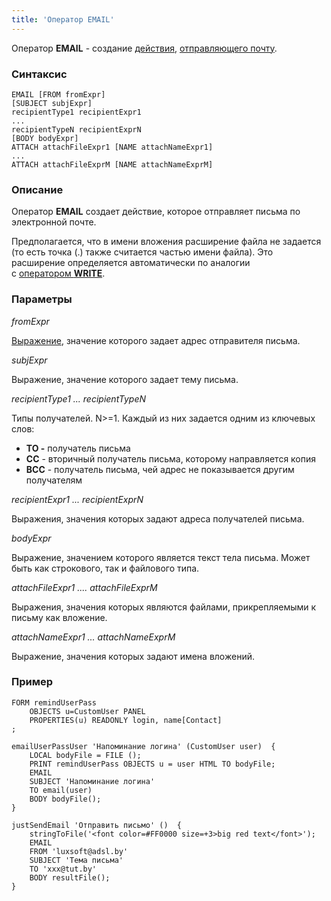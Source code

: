 ```yaml
---
title: 'Оператор EMAIL'
---
```


Оператор **EMAIL** - создание [действия](Actions.md), [отправляющего почту](Send_mail_EMAIL_.md).

### Синтаксис

    EMAIL [FROM fromExpr] 
    [SUBJECT subjExpr]
    recipientType1 recipientExpr1
    ...
    recipientTypeN recipientExprN
    [BODY bodyExpr]
    ATTACH attachFileExpr1 [NAME attachNameExpr1]
    ...
    ATTACH attachFileExprM [NAME attachNameExprM]

### Описание

Оператор **EMAIL** создает действие, которое отправляет письма по электронной почте. 

Предполагается, что в имени вложения расширение файла не задается (то есть точка (.) также считается частью имени файла). Это расширение определяется автоматически по аналогии с [оператором **WRITE**](WRITE_operator.md#extension-broken).

### Параметры

*fromExpr*

[Выражение](Expression.md), значение которого задает адрес отправителя письма. 

*subjExpr*

Выражение, значение которого задает тему письма.

*recipientType1 ... recipientTypeN*

Типы получателей. N>=1. Каждый из них задается одним из ключевых слов:

-   **TO -** получатель письма
-   **СС** - вторичный получатель письма, которому направляется копия
-   **BCC** - получатель письма, чей адрес не показывается другим получателям

*recipientExpr1 ... recipientExprN*

Выражения, значения которых задают адреса получателей письма.

*bodyExpr*

Выражение, значением которого является текст тела письма. Может быть как строкового, так и файлового типа.

*attachFileExpr1 .... *attachFileExprM**

Выражения, значения которых являются файлами, прикрепляемыми к письму как вложение.

*attachNameExpr1 ... *attachNameExprM**

Выражение, значения которых задают имена вложений.

### Пример


```lsf
FORM remindUserPass
    OBJECTS u=CustomUser PANEL
    PROPERTIES(u) READONLY login, name[Contact]
;

emailUserPassUser 'Напоминание логина' (CustomUser user)  {
    LOCAL bodyFile = FILE ();
    PRINT remindUserPass OBJECTS u = user HTML TO bodyFile;
    EMAIL
    SUBJECT 'Напоминание логина'
    TO email(user)
    BODY bodyFile();
}

justSendEmail 'Отправить письмо' ()  {
    stringToFile('<font color=#FF0000 size=+3>big red text</font>');
    EMAIL
    FROM 'luxsoft@adsl.by'
    SUBJECT 'Тема письма'
    TO 'xxx@tut.by'
    BODY resultFile();
}
```
